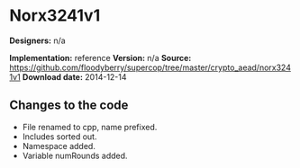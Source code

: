 # Norx3241v1

**Designers:** n/a

**Implementation:** reference
**Version:** n/a
**Source:** https://github.com/floodyberry/supercop/tree/master/crypto_aead/norx3241v1
**Download date:** 2014-12-14

## Changes to the code

* File renamed to cpp, name prefixed.
* Includes sorted out.
* Namespace added.
* Variable numRounds added.
